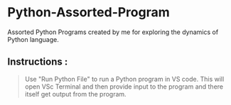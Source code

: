 # Python-Assorted-Program
Assorted Python Programs created by me for exploring the dynamics of Python language.

## **Instructions** :
> Use "Run Python File" to run a Python program in VS code. This will open VSc Terminal and then provide input to the program and there itself get output from the program.